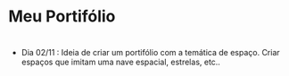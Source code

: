 # Meu Portifólio
#
- Dia 02/11 : Ideia de criar um portifólio com a temática de espaço. Criar espaços que imitam uma nave espacial, estrelas, etc..
#